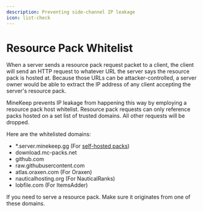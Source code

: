 ```yaml
---
description: Preventing side-channel IP leakage
icon: list-check
---
```


# Resource Pack Whitelist

When a server sends a resource pack request packet to a client, the client will send an HTTP request to whatever URL the server says the resource pack is hosted at. Because those URLs can be attacker-controlled, a server owner would be able to extract the IP address of any client accepting the server's resource pack.

MineKeep prevents IP leakage from happening this way by employing a resource pack host whitelist. Resource pack requests can only reference packs hosted on a set list of trusted domains. All other requests will be dropped.

Here are the whitelisted domains:

* \*.server.minekeep.gg (For [self-hosted packs](../opening-http-ports.md))
* download.mc-packs.net
* github.com
* raw.githubusercontent.com
* atlas.oraxen.com (For Oraxen)
* nauticalhosting.org (For NauticalRanks)
* lobfile.com (For ItemsAdder)

If you need to serve a resource pack. Make sure it originates from one of these domains.
